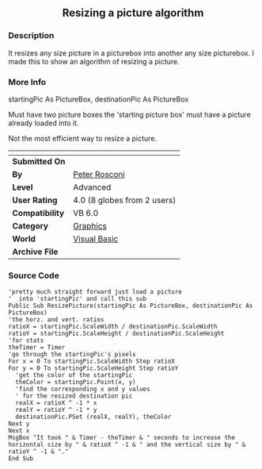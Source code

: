 ﻿<div align="center">

## Resizing a picture algorithm


</div>

### Description

It resizes any size picture in a picturebox into another any size picturebox. I made this to show an algorithm of resizing a picture.
 
### More Info
 
startingPic As PictureBox, destinationPic As PictureBox

Must have two picture boxes the 'starting picture box' must have a picture already loaded into it.

Not the most efficient way to resize a picture.


<span>             |<span>
---                |---
**Submitted On**   |
**By**             |[Peter Rosconi](https://github.com/Planet-Source-Code/PSCIndex/blob/master/ByAuthor/peter-rosconi.md)
**Level**          |Advanced
**User Rating**    |4.0 (8 globes from 2 users)
**Compatibility**  |VB 6\.0
**Category**       |[Graphics](https://github.com/Planet-Source-Code/PSCIndex/blob/master/ByCategory/graphics__1-46.md)
**World**          |[Visual Basic](https://github.com/Planet-Source-Code/PSCIndex/blob/master/ByWorld/visual-basic.md)
**Archive File**   |[](https://github.com/Planet-Source-Code/peter-rosconi-resizing-a-picture-algorithm__1-11087/archive/master.zip)





### Source Code

```
'pretty much straight forward just load a picture
'  into 'startingPic' and call this sub
Public Sub ResizePicture(startingPic As PictureBox, destinationPic As PictureBox)
'the horz. and vert. ratios
ratioX = startingPic.ScaleWidth / destinationPic.ScaleWidth
ratioY = startingPic.ScaleHeight / destinationPic.ScaleHeight
'for stats
theTimer = Timer
'go through the startingPic's pixels
For x = 0 To startingPic.ScaleWidth Step ratioX
For y = 0 To startingPic.ScaleHeight Step ratioY
  'get the color of the startingPic
  theColor = startingPic.Point(x, y)
  'find the corresponding x and y values
  ' for the resized destination pic
  realX = ratioX ^ -1 * x
  realY = ratioY ^ -1 * y
  destinationPic.PSet (realX, realY), theColor
Next y
Next x
MsgBox "It took " & Timer - theTimer & " seconds to increase the horizontal size by " & ratioX ^ -1 & " and the vertical size by " & ratioY ^ -1 & "."
End Sub
```

